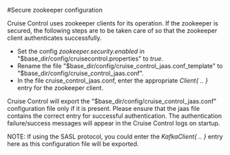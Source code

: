 #Secure zookeeper configuration

Cruise Control uses zookeeper clients for its operation. If the zookeeper is secured, the following
steps are to be taken care of so that the zookeeper client authenticates successfully.

* Set the config _zookeeper.security.enabled_ in "$base_dir/config/cruisecontrol.properties" to _true_.
* Rename the file "$base_dir/config/cruise_control_jaas.conf_template" to "$base_dir/config/cruise_control_jaas.conf". 
* In the file cruise_control_jaas.conf, enter the appropriate _Client{ .. }_ entry for the zookeeper client.

Cruise Control will export the "$base_dir/config/cruise_control_jaas.conf" configuration file only if it is present.
Please ensure that the jaas file contains the correct entry for successful authentication. The authentication failure/success
messages will appear in the Cruise Control logs on startup.

NOTE: If using the SASL protocol, you could enter the _KafkaClient{ .. }_ entry here as this configuration file will be
exported.
